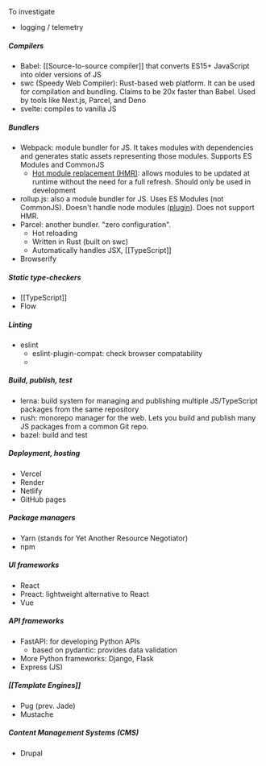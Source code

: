To investigate
- logging / telemetry


##### Compilers
- Babel: [[Source-to-source compiler]] that converts ES15+ JavaScript into older versions of JS
- swc (Speedy Web Compiler): Rust-based web platform. It can be used for compilation and bundling. Claims to be 20x faster than Babel. Used by tools like Next.js, Parcel, and Deno
- svelte: compiles to vanilla JS


##### Bundlers
- Webpack: module bundler for JS. It takes modules with dependencies and generates static assets representing those modules. Supports ES Modules and CommonJS
	- [Hot module replacement (HMR)](https://webpack.js.org/guides/hot-module-replacement/): allows modules to be updated at runtime without the need for a full refresh. Should only be used in development
- rollup.js: also a module bundler for JS. Uses ES Modules (not CommonJS). Doesn't handle node modules ([plugin](https://www.npmjs.com/package/@rollup/plugin-node-resolve)). Does not support HMR.
- Parcel: another bundler. "zero configuration".
	- Hot reloading
	- Written in Rust (built on swc)
	- Automatically handles JSX, [[TypeScript]]
- Browserify


##### Static type-checkers
- [[TypeScript]]
- Flow


##### Linting
- eslint
	- eslint-plugin-compat: check browser compatability
	- 


##### Build, publish, test
- lerna: build system for managing and publishing multiple JS/TypeScript packages from the same repository
- rush: monorepo manager for the web. Lets you build and publish many JS packages from a common Git repo.
- bazel: build and test


##### Deployment, hosting
- Vercel
- Render
- Netlify
- GitHub pages


##### Package managers
- Yarn (stands for Yet Another Resource Negotiator)
- npm


##### UI frameworks
- React
- Preact: lightweight alternative to React
- Vue


##### API frameworks
- FastAPI: for developing Python APIs
	- based on pydantic: provides data validation
- More Python frameworks: Django, Flask
- Express (JS)


##### [[Template Engines]]
- Pug (prev. Jade)
- Mustache


##### Content Management Systems (CMS)
- Drupal

